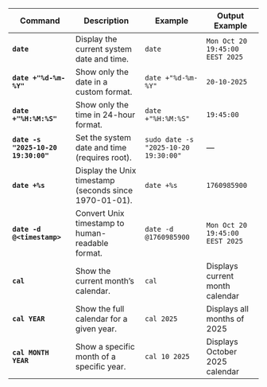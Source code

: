 | Command                             | Description                                            | Example                              | Output Example                  |
| ----------------------------------- | ------------------------------------------------------ | ------------------------------------ | ------------------------------- |
| **`date`**                          | Display the current system date and time.              | `date`                               | `Mon Oct 20 19:45:00 EEST 2025` |
| **`date +"%d-%m-%Y"`**              | Show only the date in a custom format.                 | `date +"%d-%m-%Y"`                   | `20-10-2025`                    |
| **`date +"%H:%M:%S"`**              | Show only the time in 24-hour format.                  | `date +"%H:%M:%S"`                   | `19:45:00`                      |
| **`date -s "2025-10-20 19:30:00"`** | Set the system date and time (requires root).          | `sudo date -s "2025-10-20 19:30:00"` | —                               |
| **`date +%s`**                      | Display the Unix timestamp (seconds since 1970-01-01). | `date +%s`                           | `1760985900`                    |
| **`date -d @<timestamp>`**          | Convert Unix timestamp to human-readable format.       | `date -d @1760985900`                | `Mon Oct 20 19:45:00 EEST 2025` |
| **`cal`**                           | Show the current month’s calendar.                     | `cal`                                | Displays current month calendar |
| **`cal YEAR`**                      | Show the full calendar for a given year.               | `cal 2025`                           | Displays all months of 2025     |
| **`cal MONTH YEAR`**                | Show a specific month of a specific year.              | `cal 10 2025`                        | Displays October 2025 calendar  |
